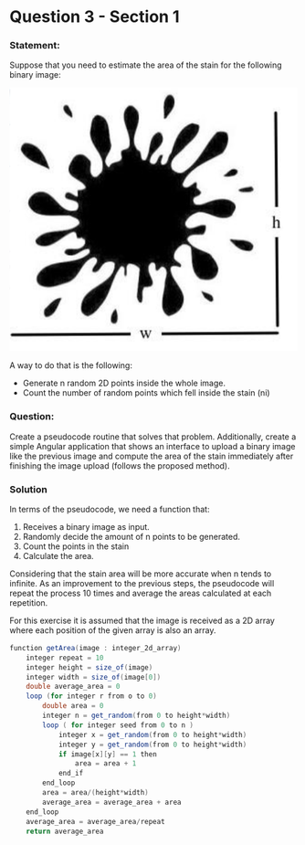 # Question 3 - Section 1

### Statement: 
Suppose that you need to estimate the area of the stain for the following binary image:

![Question 4 architecture](./question3.png)

A way to do that is the following:

* Generate n random 2D points inside the whole image.
* Count the number of random points which fell inside the stain (ni)

### Question:
Create a pseudocode routine that solves that problem. Additionally, create a simple Angular application that shows an interface to upload a binary image like the previous image and compute the area of the stain immediately after finishing the image upload (follows the proposed method).

### Solution

In terms of the pseudocode, we need a function that:

1. Receives a binary image as input.
2. Randomly decide the amount of n points to be generated.
3. Count the points in the stain
4. Calculate the area.

Considering that the stain area will be more accurate when n tends to infinite. As an improvement to the previous steps, the pseudocode will repeat the process 10 times and average the areas calculated at each repetition.

For this exercise it is assumed that the image is received as a 2D array where each position of the given array is also an array.

```Java
function getArea(image : integer_2d_array)
    integer repeat = 10
    integer height = size_of(image)
    integer width = size_of(image[0])
    double average_area = 0
    loop (for integer r from o to 0)
        double area = 0
        integer n = get_random(from 0 to height*width)
        loop ( for integer seed from 0 to n ) 
            integer x = get_random(from 0 to height*width)
            integer y = get_random(from 0 to height*width)
            if image[x][y] == 1 then
                area = area + 1
            end_if
        end_loop
        area = area/(height*width)
        average_area = average_area + area
    end_loop
    average_area = average_area/repeat
    return average_area
```